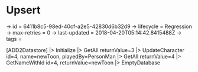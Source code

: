 # Upsert

-> id = 6411b8c5-98ed-40cf-a2e5-42830d6b32d9
-> lifecycle = Regression
-> max-retries = 0
-> last-updated = 2018-04-20T05:14:42.8415488Z
-> tags = 

[ADD2Datastore]
|> Initialize
|> GetAll returnValue=3
|> UpdateCharacter id=4, name=newToon, playedBy=PersonMan
|> GetAll returnValue=4
|> GetNameWithId id=4, returnValue=newToon
|> EmptyDatabase
~~~
